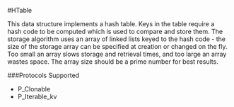 #HTable

This data structure implements a hash table. Keys in the table require a hash code to be computed which is used to compare and store them. The storage algorithm uses an array of linked lists keyed to the hash code - the size of the storage array can be specified at creation or changed on the fly. Too small an array slows storage and retrieval times, and too large an array wastes space. The array size should be a prime number for best results.

###Protocols Supported

- P_Clonable
- P_Iterable_kv

